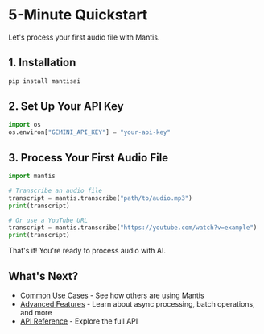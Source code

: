 # 5-Minute Quickstart

Let's process your first audio file with Mantis.

## 1. Installation

```bash
pip install mantisai
```

## 2. Set Up Your API Key

```python
import os
os.environ["GEMINI_API_KEY"] = "your-api-key"
```

## 3. Process Your First Audio File

```python
import mantis

# Transcribe an audio file
transcript = mantis.transcribe("path/to/audio.mp3")
print(transcript)

# Or use a YouTube URL
transcript = mantis.transcribe("https://youtube.com/watch?v=example")
print(transcript)
```

That's it! You're ready to process audio with AI.

## What's Next?

- [Common Use Cases](./guide/use-cases.md) - See how others are using Mantis
- [Advanced Features](./guide/advanced-features.md) - Learn about async processing, batch operations, and more
- [API Reference](./api/core.md) - Explore the full API